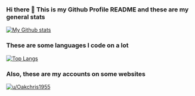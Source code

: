 ### Hi there 👋 This is my Github Profile README and these are my general stats
[![My Github stats](https://github-readme-stats.vercel.app/api?username=Oakchris1955&show_icons=true&theme=github_dark)](https://github.com/anuraghazra/github-readme-stats)

### These are some languages I code on a lot
[![Top Langs](https://github-readme-stats.vercel.app/api/top-langs/?username=Oakchris1955&layout=compact&langs_count=10)](https://github.com/anuraghazra/github-readme-stats)

### Also, these are my accounts on some websites

[![u/Oakchris1955](https://img.shields.io/badge/Reddit-orange?logo=reddit&logoColor=white&style=for-the-badge)](https://reddit.com/u/Oakchris1955)
